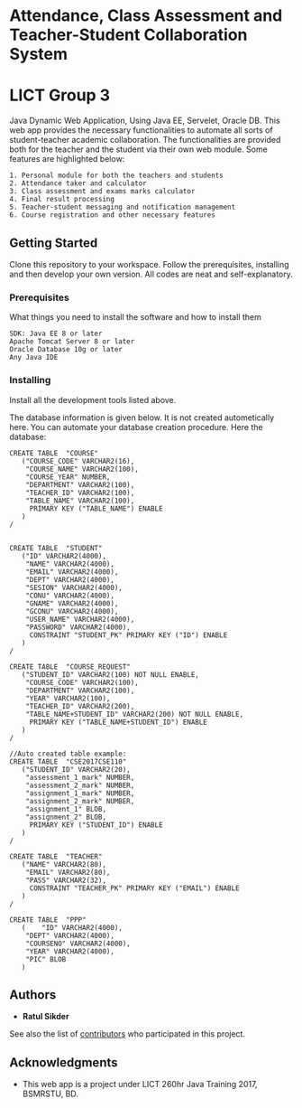 # Attendance, Class Assessment and Teacher-Student Collaboration System
# LICT Group 3

Java Dynamic Web Application, Using Java EE, Servelet, Oracle DB. This web app provides the necessary functionalities to automate all sorts of student-teacher academic collaboration. The functionalities are provided both for the teacher and the student via their own web module. Some features are highlighted below:

```
1. Personal module for both the teachers and students
2. Attendance taker and calculator
3. Class assessment and exams marks calculator
4. Final result processing
5. Teacher-student messaging and notification management
6. Course registration and other necessary features
```

## Getting Started

Clone this repository to your workspace. Follow the prerequisites, installing and then develop your own version. All codes are neat and self-explanatory.

### Prerequisites

What things you need to install the software and how to install them

```
SDK: Java EE 8 or later
Apache Tomcat Server 8 or later
Oracle Database 10g or later
Any Java IDE

```

### Installing

Install all the development tools listed above.

The database information is given below. It is not created autometically here. You can automate your database creation procedure. Here the database: 
```
CREATE TABLE  "COURSE" 
   ("COURSE_CODE" VARCHAR2(16), 
	"COURSE_NAME" VARCHAR2(100), 
	"COURSE_YEAR" NUMBER, 
	"DEPARTMENT" VARCHAR2(100), 
	"TEACHER_ID" VARCHAR2(100), 
	"TABLE_NAME" VARCHAR2(100), 
	 PRIMARY KEY ("TABLE_NAME") ENABLE
   )
/


CREATE TABLE  "STUDENT" 
   ("ID" VARCHAR2(4000), 
	"NAME" VARCHAR2(4000), 
	"EMAIL" VARCHAR2(4000), 
	"DEPT" VARCHAR2(4000), 
	"SESION" VARCHAR2(4000), 
	"CONU" VARCHAR2(4000), 
	"GNAME" VARCHAR2(4000), 
	"GCONU" VARCHAR2(4000), 
	"USER_NAME" VARCHAR2(4000), 
	"PASSWORD" VARCHAR2(4000), 
	 CONSTRAINT "STUDENT_PK" PRIMARY KEY ("ID") ENABLE
   )
/

CREATE TABLE  "COURSE_REQUEST" 
   ("STUDENT_ID" VARCHAR2(100) NOT NULL ENABLE, 
	"COURSE_CODE" VARCHAR2(100), 
	"DEPARTMENT" VARCHAR2(100), 
	"YEAR" VARCHAR2(100), 
	"TEACHER_ID" VARCHAR2(200), 
	"TABLE_NAME+STUDENT_ID" VARCHAR2(200) NOT NULL ENABLE, 
	 PRIMARY KEY ("TABLE_NAME+STUDENT_ID") ENABLE
   )
/

//Auto created table example:
CREATE TABLE  "CSE2017CSE110" 
   ("STUDENT_ID" VARCHAR2(20), 
	"assessment_1_mark" NUMBER, 
	"assessment_2_mark" NUMBER, 
	"assignment_1_mark" NUMBER, 
	"assignment_2_mark" NUMBER, 
	"assignment_1" BLOB, 
	"assignment_2" BLOB, 
	 PRIMARY KEY ("STUDENT_ID") ENABLE
   )
/

CREATE TABLE  "TEACHER" 
   ("NAME" VARCHAR2(80), 
	"EMAIL" VARCHAR2(80), 
	"PASS" VARCHAR2(32), 
	 CONSTRAINT "TEACHER_PK" PRIMARY KEY ("EMAIL") ENABLE
   )
/

CREATE TABLE  "PPP" 
   (	"ID" VARCHAR2(4000), 
	"DEPT" VARCHAR2(4000), 
	"COURSENO" VARCHAR2(4000), 
	"YEAR" VARCHAR2(4000), 
	"PIC" BLOB
   )
```
 

## Authors

* **Ratul Sikder** 

See also the list of [contributors](https://github.com/ratulsikder/Attendance_ClassAssessment_and_TeacherStudent_Collaboration_System/graphs/contributors) who participated in this project.

## Acknowledgments

* This web app is a project under LICT 260hr Java Training 2017, BSMRSTU, BD.
